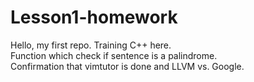 # Lesson1-homework
Hello, my first repo. Training C++ here.  
Function which check if sentence is a palindrome.  
Confirmation that vimtutor is done and LLVM vs. Google.  
